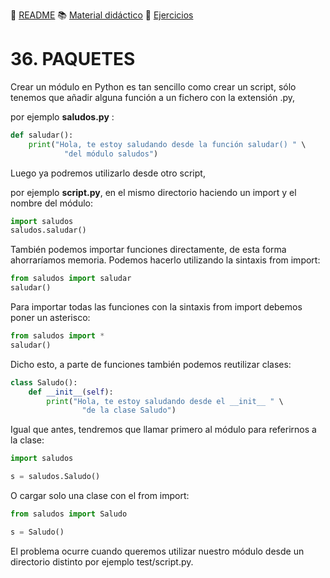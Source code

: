 :page_with_curl: [README](../README.md) :books: [Material didáctico](/documentation/indicedocu.md) :pencil: [Ejercicios](/tests/indicetests.md)

# 36. PAQUETES

Crear un módulo en Python es tan sencillo como crear un script, sólo tenemos que añadir alguna función a un fichero con la extensión .py, 

por ejemplo **saludos.py** :

````python
def saludar():
    print("Hola, te estoy saludando desde la función saludar() " \
            "del módulo saludos")
````

Luego ya podremos utilizarlo desde otro script,

por ejemplo **script.py**, en el mismo directorio haciendo un import y el nombre del módulo:

````python
import saludos
saludos.saludar()
````

También podemos importar funciones directamente, de esta forma ahorraríamos memoria. Podemos hacerlo utilizando la sintaxis from import:

````python
from saludos import saludar
saludar()
````

Para importar todas las funciones con la sintaxis from import debemos poner un asterisco:

````python
from saludos import *
saludar()
````

Dicho esto, a parte de funciones también podemos reutilizar clases:

````python
class Saludo():
    def __init__(self):
        print("Hola, te estoy saludando desde el __init__ " \
                "de la clase Saludo")
````

Igual que antes, tendremos que llamar primero al módulo para referirnos a la clase:

````python
import saludos

s = saludos.Saludo()
````

O cargar solo una clase con el from import:

````python
from saludos import Saludo

s = Saludo()
````

El problema ocurre cuando queremos utilizar nuestro módulo desde un directorio distinto por ejemplo test/script.py.

